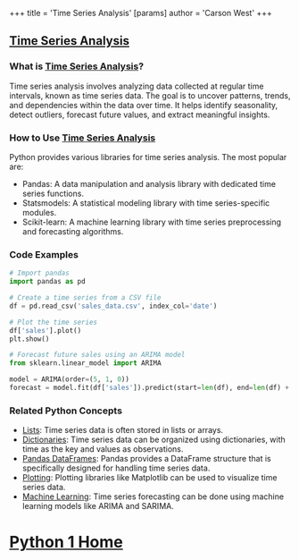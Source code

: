+++
 title = 'Time Series Analysis'
[params]
	author = 'Carson West'
+++
## [Time Series Analysis](./../time-series-analysis/)

### What is [Time Series Analysis](./../time-series-analysis/)?
Time series analysis involves analyzing data collected at regular time intervals, known as time series data. The goal is to uncover patterns, trends, and dependencies within the data over time. It helps identify seasonality, detect outliers, forecast future values, and extract meaningful insights.

### How to Use [Time Series Analysis](./../time-series-analysis/)
Python provides various libraries for time series analysis. The most popular are:
- Pandas: A data manipulation and analysis library with dedicated time series functions.
- Statsmodels: A statistical modeling library with time series-specific modules.
- Scikit-learn: A machine learning library with time series preprocessing and forecasting algorithms.

### Code Examples
```python
# Import pandas
import pandas as pd

# Create a time series from a CSV file
df = pd.read_csv('sales_data.csv', index_col='date')

# Plot the time series
df['sales'].plot()
plt.show()

# Forecast future sales using an ARIMA model
from sklearn.linear_model import ARIMA

model = ARIMA(order=(5, 1, 0))
forecast = model.fit(df['sales']).predict(start=len(df), end=len(df) + 12)
```

### Related Python Concepts

- [Lists](./../lists/): Time series data is often stored in lists or arrays.
- [Dictionaries](./../dictionaries/): Time series data can be organized using dictionaries, with time as the key and values as observations.
- [Pandas DataFrames](./../pandas-dataframes/): Pandas provides a DataFrame structure that is specifically designed for handling time series data.
- [Plotting](./../plotting/): Plotting libraries like Matplotlib can be used to visualize time series data.
- [Machine Learning](./../machine-learning/): Time series forecasting can be done using machine learning models like ARIMA and SARIMA.
# [Python 1 Home](./../python-1-home/)